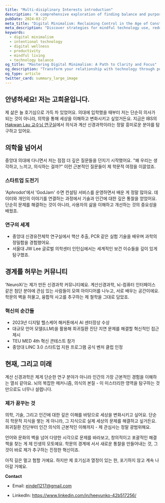```yaml
---
title: "Multi-disiplinary Interests introduction"
description: "A comprehensive exploration of finding balance and purpose in our digital lives"
pubDate: 2024-03-27
meta_title: "Digital Minimalism: Reclaiming Control in the Age of Constant Connectivity"
meta_description: "Discover strategies for mindful technology use, reducing digital noise, and enhancing personal productivity"
keywords:
  - digital minimalism
  - intentional technology
  - digital wellness
  - productivity
  - mindful living
  - technology balance
og_title: "Mastering Digital Minimalism: A Path to Clarity and Focus"
og_description: "Transform your relationship with technology through purposeful and mindful digital practices"
og_type: article
twitter_card: summary_large_image
---
```


## 안녕하세요! 저는 고희윤입니다.

제 삶은 늘 호기심으로 가득 차 있었어요. 의대에 입학했을 때부터 저는 단순히 의사가 되는 것이 아니라, 의학을 통해 세상을 이해하고 변화시키고 싶었거든요. 지금은 IBS의 [Hakwan Lau 교수님 연구실](https://www.ibs.re.kr/cnir/)에서 의식과 계산 신경과학이라는 정말 흥미로운 분야를 탐구하고 있어요.

## 의학을 넘어서

중앙대 의대에 다니면서 저는 점점 더 깊은 질문들을 던지기 시작했어요. "왜 우리는 생각하고, 느끼고, 의식하는 걸까?" 이런 근본적인 질문들이 제 학문적 여정을 이끌었죠.

### 스타트업 도전기

'Aphrodot'에서 'GodJam' 수면 컨설팅 서비스를 운영하면서 배운 게 정말 많아요. 데이터와 개인의 이야기를 연결하는 과정에서 기술과 인간에 대한 깊은 통찰을 얻었어요. 단순히 문제를 해결하는 것이 아니라, 사용자의 삶을 이해하고 개선하는 것의 중요성을 배웠죠.

### 연구의 세계

- 중앙대 신경유전체학 연구실에서 핵산 추출, PCR 같은 실험 기술을 배우며 과학의 정밀함을 경험했어요.
- 서울대 JW Lee 글로벌 의학센터 인턴십에서는 세계적인 보건 이슈들을 깊이 있게 탐구했죠.

## 경계를 허무는 커뮤니티

'NeuroXi'는 제가 만든 신경과학 커뮤니티예요. 계산신경과학, 뇌-컴퓨터 인터페이스 같은 첨단 분야에 관심 있는 사람들이 모여 아이디어를 나누고, 서로 배우는 공간이에요. 학문의 벽을 허물고, 융합적 사고를 추구하는 제 철학을 그대로 담았죠.

### 혁신의 순간들

- 2023년 디지털 헬스케어 해커톤에서 AI 센터장상 수상
- 대규모 언어 모델(LLM)을 활용해 희귀질환 진단 지연 문제를 해결할 혁신적인 접근 제시
- TEU MED 4th 혁신 콘테스트 참가
- 중앙대 LINC 3.0 스타트업 지원 프로그램 공식 벤처 클럽 인정

## 현재, 그리고 미래

계산 신경과학은 제게 단순한 연구 분야가 아니라 인간의 가장 근본적인 경험을 이해하는 열쇠 같아요. 뇌의 복잡한 메커니즘, 의식의 본질 - 이 미스터리한 영역을 탐구하는 것만으로도 너무나 설렙니다.

### 제가 꿈꾸는 것

의학, 기술, 그리고 인간에 대한 깊은 이해를 바탕으로 세상을 변화시키고 싶어요. 단순히 학문적 지식을 쌓는 게 아니라, 그 지식으로 실제 세상의 문제를 해결하고 싶거든요. 희귀질환 진단부터 인간 의식의 근본적인 이해까지 - 제 관심사는 정말 광범위해요.

언어와 문화의 벽을 넘어 다양한 시각으로 문제를 바라보고, 창의적이고 포괄적인 해결책을 찾는 게 제 인생의 모토예요. 학문의 경계에 서서 새로운 통찰을 만들어내는 것, 그것이 바로 제가 추구하는 진정한 혁신이죠.

아직 길은 멀고 험할 거예요. 하지만 제 호기심과 열정이 있는 한, 포기하지 않고 계속 나아갈 거예요.

**Contact**

- Email: eindel1217@gmail.com

- LinkedIn: https://www.linkedin.com/in/heeyunko-42b517256/
